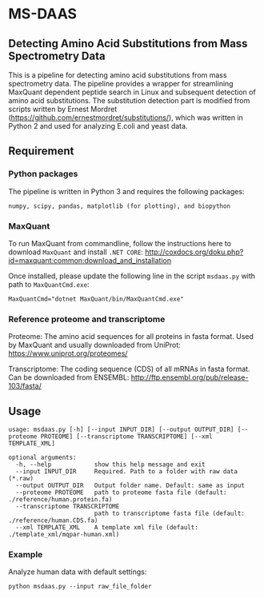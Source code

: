 # MS-DAAS
## Detecting Amino Acid Substitutions from Mass Spectrometry Data

This is a pipeline for detecting amino acid substitutions from mass spectrometry data. The pipeline provides a wrapper for streamlining MaxQuant dependent peptide search in Linux and subsequent detection of amino acid substitutions. The substitution detection part is modified from scripts written by Ernest Mordret (https://github.com/ernestmordret/substitutions/), which was written in Python 2 and used for analyzing E.coli and yeast data.

## Requirement

### Python packages

The pipeline is written in Python 3 and requires the following packages:

```numpy, scipy, pandas, matplotlib (for plotting), and biopython```

### MaxQuant

To run MaxQuant from commandline, follow the instructions here to download ```MaxQuant``` and install ```.NET CORE```: http://coxdocs.org/doku.php?id=maxquant:common:download_and_installation

Once installed, please update the following line in the script ```msdaas.py``` with path to ```MaxQuantCmd.exe```:

```
MaxQuantCmd="dotnet MaxQuant/bin/MaxQuantCmd.exe"
``` 

### Reference proteome and transcriptome

Proteome: The amino acid sequences for all proteins in fasta format. Used by MaxQuant and usually downloaded from UniProt: https://www.uniprot.org/proteomes/

Transcriptome: The coding sequence (CDS) of all mRNAs in fasta format. Can be downloaded from ENSEMBL: http://ftp.ensembl.org/pub/release-103/fasta/


## Usage

```
usage: msdaas.py [-h] [--input INPUT_DIR] [--output OUTPUT_DIR] [--proteome PROTEOME] [--transcriptome TRANSCRIPTOME] [--xml TEMPLATE_XML]

optional arguments:
  -h, --help            show this help message and exit
  --input INPUT_DIR     Required. Path to a folder with raw data (*.raw)
  --output OUTPUT_DIR   Output folder name. Default: same as input
  --proteome PROTEOME   path to proteome fasta file (default: ./reference/human.protein.fa)
  --transcriptome TRANSCRIPTOME
                        path to transcriptome fasta file (default: ./reference/human.CDS.fa)
  --xml TEMPLATE_XML    A template xml file (default: ./template_xml/mqpar-human.xml)
``` 

### Example

Analyze human data with default settings: 

```
python msdaas.py --input raw_file_folder
``` 

